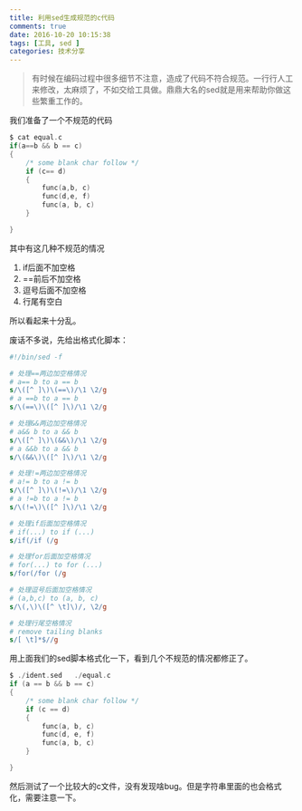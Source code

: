 ```yaml
---
title: 利用sed生成规范的c代码
comments: true
date: 2016-10-20 10:15:38
tags: [工具, sed ]
categories: 技术分享
---
```



> 有时候在编码过程中很多细节不注意，造成了代码不符合规范。一行行人工来修改，太麻烦了，不如交给工具做。鼎鼎大名的sed就是用来帮助你做这些繁重工作的。

我们准备了一个不规范的代码
```c
$ cat equal.c 
if(a==b && b == c)
{
	/* some blank char follow */      
	if (c== d)
	{
		func(a,b, c)
		func(d,e, f)
		func(a, b, c)
	}

}
```
其中有这几种不规范的情况

1. if后面不加空格
2. ==前后不加空格
3. 逗号后面不加空格
4. 行尾有空白

所以看起来十分乱。

废话不多说，先给出格式化脚本：

```sed
#!/bin/sed -f                                                               

# 处理==两边加空格情况
# a== b to a == b
s/\([^ ]\)\(==\)/\1 \2/g
# a ==b to a == b
s/\(==\)\([^ ]\)/\1 \2/g

# 处理&&两边加空格情况
# a&& b to a && b
s/\([^ ]\)\(&&\)/\1 \2/g
# a &&b to a && b
s/\(&&\)\([^ ]\)/\1 \2/g

# 处理!=两边加空格情况
# a!= b to a != b
s/\([^ ]\)\(!=\)/\1 \2/g
# a !=b to a != b
s/\(!=\)\([^ ]\)/\1 \2/g

# 处理if后面加空格情况
# if(...) to if (...)
s/if(/if (/g

# 处理for后面加空格情况
# for(...) to for (...)
s/for(/for (/g

# 处理逗号后面加空格情况
# (a,b,c) to (a, b, c) 
s/\(,\)\([^ \t]\)/, \2/g

# 处理行尾空格情况
# remove tailing blanks
s/[ \t]*$//g

```


用上面我们的sed脚本格式化一下，看到几个不规范的情况都修正了。
```c
$ ./ident.sed   ./equal.c 
if (a == b && b == c)
{
	/* some blank char follow */
	if (c == d)
	{
		func(a, b, c)
		func(d, e, f)
		func(a, b, c)
	}

}
```

然后测试了一个比较大的c文件，没有发现啥bug。但是字符串里面的也会格式化，需要注意一下。




